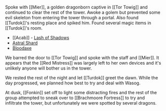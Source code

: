 Spoke with [[Mier]], a golden dragonborn captive in [[Tor Towig]] and continued to clear the rest of the tower. Awoke a golem but prevented some evil skeleton from entering the tower through a portal. Also found [[Turdok]]'s resting place and spiked him. Found several magic items in [[Turdok]]'s room.

* [[Acab]] - [Lash of Shadows](https://app.roll20.net/compendium/dnd5e/Items%3ALash%20of%20Shadows#content) 
* [Astral Shard](https://app.roll20.net/compendium/dnd5e/Astral%20Shard#h-Astral%20Shard)
* [Bloodaxe](https://app.roll20.net/compendium/dnd5e/Bloodaxe#h-Bloodaxe)

We barred the door to [[Tor Towig]] and spoke with the staff and [[Mier]]. It appears that the [[Red Mistress]] was largely left to her own devices and it's unlikely anyone will bother us in the tower.

We rested the rest of the night and let [[Turdok]] greet the dawn. While the day progressed, we planned how best to try and deal with Wasog.

At dusk, [[Fonkin]] set off to light some distracting fires and the rest of the group attempted to sneak over to [[Brachmoore Fortress]] to try and infiltrate the tower, but unfortunately we were spotted by several dragons.